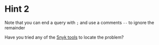 # Hint 2

Note that you can end a query with `;` and use a comments `--` to ignore the remainder

Have you tried any of the [Snyk tools](../tools/snyktools.md) to locate the problem?